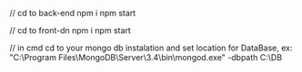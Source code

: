 // cd to back-end
npm i
npm start

// cd to front-dn
npm i
npm start

// in cmd cd to your mongo db instalation and set location for DataBase, ex:
"C:\Program Files\MongoDB\Server\3.4\bin\mongod.exe" -dbpath C:\DB



